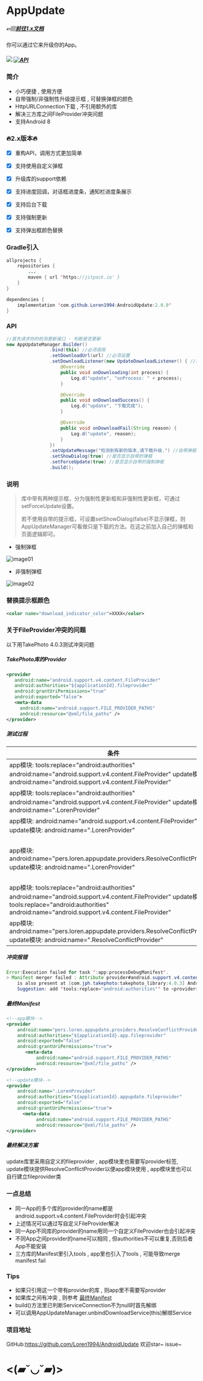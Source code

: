 # AppUpdate

##### 👉🏼[前往1.x文档](https://github.com/Loren1994/AndroidUpdate/blob/master/README-1.x.md)

你可以通过它来升级你的App。

##### [![](https://jitpack.io/v/Loren1994/AndroidUpdate.svg)](https://jitpack.io/#Loren1994/AndroidUpdate) [![API](https://img.shields.io/badge/API-16%2B-brightgreen.svg?style=flat)](https://android-arsenal.com/api?level=16)

### 简介

* 小巧便捷 , 使用方便
* 自带强制/非强制性升级提示框 , 可替换弹框的颜色
* HttpURLConnection下载 , 不引用额外的库
* 解决三方库之间FileProvider冲突问题
* 支持Android 8

### 🔥2.x版本🔥

- [x] 重构API，调用方式更加简单

- [x] 支持使用自定义弹框

- [x] 升级库的support依赖

- [x] 支持进度回调，对话框进度条，通知栏进度条展示

- [x] 支持后台下载

- [x] 支持强制更新

- [x] 支持弹出框颜色替换

### Gradle引入

```Java
allprojects {
    repositories {
        ...
        maven { url 'https://jitpack.io' }
    }
}
```
~~~~Java
dependencies {
	implementation 'com.github.Loren1994:AndroidUpdate:2.0.0'
}
~~~~

### API

```java
//首先请求你的检测更新接口 - 判断是否更新
new AppUpdateManager.Builder()
                .bind(this) //必须调用
                .setDownloadUrl(url) //必须设置
                .setDownloadListener(new UpdateDownloadListener() { //必须设置
                    @Override
                    public void onDownloading(int process) {
                        Log.d("update", "onProcess: " + process);
                    }

                    @Override
                    public void onDownloadSuccess() {
                        Log.d("update", "下载完成");
                    }

                    @Override
                    public void onDownloadFail(String reason) {
                        Log.d("update", reason);
                    }
                })
                .setUpdateMessage("检测到有新的版本,请下载升级.") //自带弹框显示的内容
                .setShowDialog(true) //是否显示自带的弹框
                .setForceUpdate(true) //是否显示自带的强制弹框
                .build();
```
### 说明

> 库中带有两种提示框，分为强制性更新框和非强制性更新框，可通过setForceUpdate设置。
>
> 若不使用自带的提示框，可设置setShowDialog(false)不显示弹框，则AppUpdateManager可看做只是下载的方法。在这之前加入自己的弹框和页面逻辑即可。

* 强制弹框

![image01](https://github.com/Loren1994/AndroidUpdate/blob/master/images/image01.png)

* 非强制弹框

![image02](https://github.com/Loren1994/AndroidUpdate/blob/master/images/image02.png)

### 替换提示框颜色

~~~~xml
<color name="download_indicator_color">XXXX</color>
~~~~

### 关于FileProvider冲突的问题

以下用TakePhoto 4.0.3测试冲突问题

##### TakePhoto库的Provider

~~~~Xml
<provider
   android:name="android.support.v4.content.FileProvider"
   android:authorities="${applicationId}.fileprovider"
   android:grantUriPermissions="true"
   android:exported="false">
   <meta-data
     android:name="android.support.FILE_PROVIDER_PATHS"
     android:resource="@xml/file_paths" />
</provider>
~~~~

##### 测试过程

| 条件                                       | 结果                            |
| ---------------------------------------- | ----------------------------- |
| app模块:                                                                                             tools:replace="android:authorities"   android:name="android.support.v4.content.FileProvider"                                                        update模块:                                                                                            android:name="android.support.v4.content.FileProvider" | ✘编译不通过                        |
| app模块:                                                                                             tools:replace="android:authorities"   android:name="android.support.v4.content.FileProvider"                                                        update模块:                                                                                            android:name=".LorenProvider" | ✔编译通过✘TakePhoto调用崩溃           |
| app模块:                                                                                             android:name="android.support.v4.content.FileProvider"                                                        update模块:                                                                                            android:name=".LorenProvider" | ✘编译不通过                        |
| app模块:                                                                                           android:name="pers.loren.appupdate.providers.ResolveConflictProvider"                                       update模块:                                                                                            android:name=".LorenProvider" | ✔编译通过✔TakePhoto调用正常✔update库正常 |
| app模块:                                                                                             tools:replace="android:authorities"   android:name="android.support.v4.content.FileProvider"                                                        update模块:                                                                          tools:replace="android:authorities"                                                                                       android:name="android.support.v4.content.FileProvider" | ✔编译通过✘TakePhoto调用崩溃           |
| app模块:                                                                                           android:name="pers.loren.appupdate.providers.ResolveConflictProvider"                                       update模块:                                                                                            android:name=".ResolveConflictProvider" | ✘编译不通过                        |

##### 冲突报错

~~~~Java
Error:Execution failed for task ':app:processDebugManifest'.
> Manifest merger failed : Attribute provider#android.support.v4.content.FileProvider@authorities value=(pers.loren.test.app.fileprovider) from AndroidManifest.xml:26:13-68
  	is also present at [com.jph.takephoto:takephoto_library:4.0.3] AndroidManifest.xml:19:13-64 value=(pers.loren.test.fileprovider).
  	Suggestion: add 'tools:replace="android:authorities"' to <provider> element at AndroidManifest.xml:24:9-32:20 to override.
~~~~

##### 最终Manifest

~~~~xml
<!--app模块-->
<provider
    android:name="pers.loren.appupdate.providers.ResolveConflictProvider"
    android:authorities="${applicationId}.app.fileprovider"
    android:exported="false"
    android:grantUriPermissions="true">
       <meta-data
           android:name="android.support.FILE_PROVIDER_PATHS"
           android:resource="@xml/file_paths" />
</provider>

<!--update模块-->
<provider
    android:name=".LorenProvider"
    android:authorities="${applicationId}.appupdate.fileprovider"
    android:exported="false"
    android:grantUriPermissions="true">
      <meta-data
           android:name="android.support.FILE_PROVIDER_PATHS"
           android:resource="@xml/file_paths" />
</provider>
~~~~

##### 最终解决方案

update库里采用自定义的fileprovider , app模块里也需要写provider标签, update模块提供ResolveConflictProvider以便app模块使用 , app模块里也可以自行建立fileprovider类

### 一点总结

* 同一App的多个库的provider的name都是android.support.v4.content.FileProvider时会引起冲突
* 上述情况可以通过写自定义FileProvider解决
* 同一App不同库的provider的name用同一个自定义FileProvider也会引起冲突
* 不同App之间provider的name可以相同 , 但authorities不可以重复,否则后者App不能安装
* 三方库的Manifest里引入tools , app里也引入了tools , 可能导致merge manifest fail

### Tips

* 如果只引用这一个带有provider的库 , 则app里不需要写provider
* 如果库之间有冲突 , 则参考 [最终Manifest]( #最终Manifest )
* build()方法里已判断ServiceConnection不为null时首先解绑
* 可以调用AppUpdateManager.unbindDownloadService(this)解绑Service

### 项目地址

GitHub:https://github.com/Loren1994/AndroidUpdate  欢迎star~ issue~




# <(▰˘◡˘▰)>


